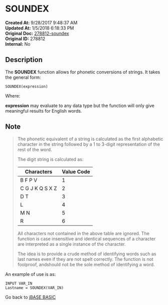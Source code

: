 # SOUNDEX

**Created At:** 9/28/2017 9:48:37 AM  
**Updated At:** 1/5/2018 6:18:33 PM  
**Original Doc:** [278812-soundex](https://docs.jbase.com/36868-jbase-basic/278812-soundex)  
**Original ID:** 278812  
**Internal:** No  

## Description

The **SOUNDEX** function allows for phonetic conversions of strings. It takes the general form:

```
SOUNDEX(expression)
```

Where:

**expression** may evaluate to any data type but the function will only give meaningful results for English words.

## Note

> The phonetic equivalent of a string is calculated as the first alphabetic character in the string followed by a 1 to 3-digit representation of the rest of the word.
>
> The digit string is calculated as:
>
> | Characters | Value Code |
> | --- | --- |
> | B F P V | 1 |
> | C G J K Q S X Z | 2 |
> | D T | 3 |
> | L | 4 |
> | M N | 5 |
> | R | 6 |
>
>
>
> All characters not contained in the above table are ignored. The function is case insensitive and identical sequences of a character are interpreted as a single instance of the character.
>
> The idea is to provide a crude method of identifying words such as last names even if they are not spelt correctly. The function is not foolproof, andshould not be the sole method of identifying a word.

An example of use is as:

```
INPUT VAR_IN
Lastname = SOUNDEX(VAR_IN)
```

Go back to [jBASE BASIC](./../README.md)
